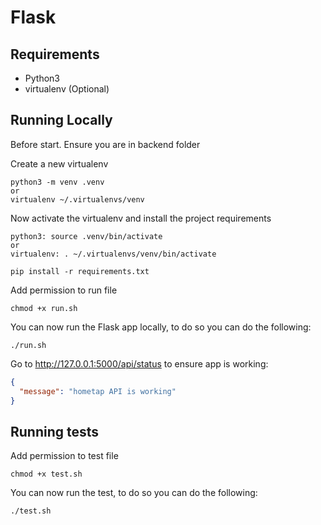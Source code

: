 # Flask

## Requirements

- Python3
- virtualenv (Optional)

## Running Locally

Before start. Ensure you are in backend folder

Create a new virtualenv

    python3 -m venv .venv
    or
    virtualenv ~/.virtualenvs/venv

Now activate the virtualenv and install the project requirements

    python3: source .venv/bin/activate
    or
    virtualenv: . ~/.virtualenvs/venv/bin/activate

    pip install -r requirements.txt

Add permission to run file

    chmod +x run.sh

You can now run the Flask app locally, to do so you can do the following:

    ./run.sh

Go to http://127.0.0.1:5000/api/status to ensure app is working:

```json
{
  "message": "hometap API is working"
}
```

## Running tests

Add permission to test file

    chmod +x test.sh

You can now run the test, to do so you can do the following:

    ./test.sh
